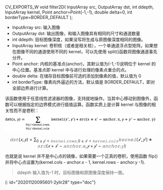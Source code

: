 CV_EXPORTS_W void filter2D( InputArray src,
OutputArray dst,
int ddepth,
InputArray kernel,
Point anchor=Point(-1,-1),
double delta=0,
int borderType=BORDER_DEFAULT );

* InputArray src: 输入图像
* OutputArray dst: 输出图像，和输入图像具有相同的尺寸和通道数量
* int ddepth: 目标图像深度，如果没写将生成与原图像深度相同的图像。
* InputArray kernel: 卷积核（或者是相关核），一个单通道浮点型矩阵。如果想在图像不同的通道使用不同的 kernel，可以先使用 split()函数将图像通道事先分开。
* Point anchor: 内核的基准点(anchor)，其默认值为(-1,-1)说明位于 kernel 的中心位置。基准点即 kernel 中与进行处理的像素点重合的点。
* double delta: 在储存目标图像前可选的添加到像素的值，默认值为 0
* int borderType: 像素向外逼近的方法，默认值是 BORDER_DEFAULT，即对全部边界进行计算。

该函数使用于任意线性滤波器的图像，支持就地操作。当其中心移动到图像外，函数可以根据指定的边界模式进行插值运算。函数实质上是计算 kernel 与图像的相关性而不是卷积：
![](Pasted%20image%2020201106221359.png)

$$
𝚍𝚜𝚝(𝑥,𝑦)=\sum_{0≤𝑦′<𝚔𝚎𝚛𝚗𝚎𝚕.𝚛𝚘𝚠𝚜,0≤𝑥′<𝚔𝚎𝚛𝚗𝚎𝚕.𝚌𝚘𝚕𝚜}𝚔𝚎𝚛𝚗𝚎𝚕(𝑥′,𝑦′)∗𝚜𝚛𝚌(𝑥+𝑥′−𝚊𝚗𝚌𝚑𝚘𝚛.𝚡,𝑦+𝑦′−𝚊𝚗𝚌𝚑𝚘𝚛.𝚢)
$$

也就是说 kernel 并不是中心点的镜像，如果需要一个正真的卷积，使用函数 flip()并将中心点设置为(kernel.cols - anchor.x - 1, kernel.rows - anchor.y -1).

> ddepth 输入值为-1 时，目标图像和原图像深度保持一致。


{: id="20201120095601-2ylir28" type="doc"}

